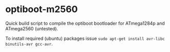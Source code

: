 # optiboot-m2560
Quick build script to compile the optiboot bootloader for ATmega1284p and ATmega2560 (untested).

To install required (ubuntu) packages issue `sudo apt-get install avr-libc binutils-avr gcc-avr`.
